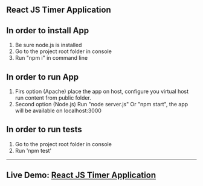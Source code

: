 React JS Timer Application
-------------------

In order to install App
--------------------------------------
1. Be sure node.js is installed
2. Go to the project root folder in console
3. Run "npm i" in command line

In order to run App
--------------------------------------
1. Firs option (Apache) place the app on host, configure you virtual host
run content from public folder.
2. Second option (Node.js) Run "node server.js" Or "npm start", the app will be available on localhost:3000

In order to run tests
--------------------------------------
1. Go to the project root folder in console
2. Run 'npm test'
--------------------------------------------
Live Demo: 
<a target='_blank' href='https://artimer.herokuapp.com'>React JS Timer Application</a>
--------------------------------------
